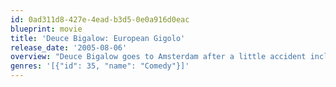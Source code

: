 ```yaml
---
id: 0ad311d8-427e-4ead-b3d5-0e0a916d0eac
blueprint: movie
title: 'Deuce Bigalow: European Gigolo'
release_date: '2005-08-06'
overview: "Deuce Bigalow goes to Amsterdam after a little accident including two irritating kids and a bunch of aggressive dolphins. There he meets up with his old friend T.J. Hicks. But a mysterious killer starts killing some of Amsterdam's finest gigolos and T.J. is mistaken for the extremely gay murderer. Deuce must enter the gigolo industry again to find the real murderer and clear T.J.'s name."
genres: '[{"id": 35, "name": "Comedy"}]'
---
```

